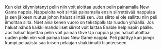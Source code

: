 Kun olet käynnistänyt pelin niin voit aloittaa uuden pelin painamalla New Game nappia. Nappuloita voit siirtää painamalla ensin siirrettävää nappulaa ja sen jälkeen ruutua johon haluat siirtää sen. Jos siirto ei ole sallittu niin peli ilmoittaa siitä. Näet aina kenen vuoro on tekstipalkista ruudun ylhäällä. Jos haluat nähdä kaikki mahdolliset siirrot voit laittaa Enable help napin päälle. Jos haluat lopettaa pelin voit painaa Give Up nappia ja jos haluat aloittaa uuden pelin niin voit painaa taas New Game nappia. Peli päättyy kun jompi kumpi pelaajista saa toisen pelaajan shakkimatti tilanteeseen.
